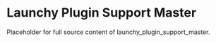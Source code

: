 # Launchy Plugin Support Master

Placeholder for full source content of launchy_plugin_support_master.